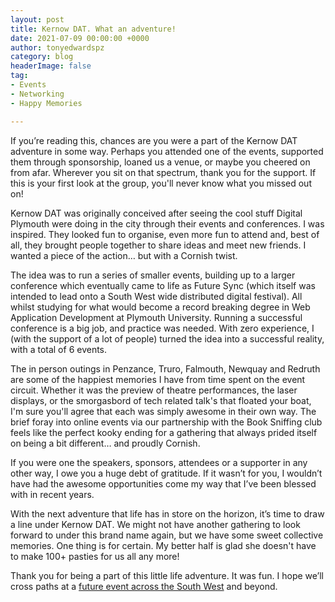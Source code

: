 ```yaml
---
layout: post
title: Kernow DAT. What an adventure!
date: 2021-07-09 00:00:00 +0000
author: tonyedwardspz
category: blog
headerImage: false
tag:
- Events
- Networking
- Happy Memories

---
```

If you’re reading this, chances are you were a part of the Kernow DAT adventure in some way. Perhaps you attended one of the events, supported them through sponsorship, loaned us a venue, or maybe you cheered on from afar. Wherever you sit on that spectrum, thank you for the support. If this is your first look at the group, you'll never know what you missed out on!

Kernow DAT was originally conceived after seeing the cool stuff Digital Plymouth were doing in the city through their events and conferences. I was inspired. They looked fun to organise, even more fun to attend and, best of all, they brought people together to share ideas and meet new friends. I wanted a piece of the action… but with a Cornish twist. 

The idea was to run a series of smaller events, building up to a larger conference which eventually came to life as Future Sync (which itself was intended to lead onto a South West wide distributed digital festival). All whilst studying for what would become a record breaking degree in Web Application Development at Plymouth University. Running a successful conference is a big job, and practice was needed. With zero experience, I (with the support of a lot of people) turned the idea into a successful reality, with a total of 6 events. 

The in person outings in Penzance, Truro, Falmouth, Newquay and Redruth are some of the happiest memories I have from time spent on the event circuit. Whether it was the preview of theatre performances, the laser displays, or the smorgasbord of tech related talk's that floated your boat, I'm sure you'll agree that each was simply awesome in their own way. The brief foray into online events via our partnership with the Book Sniffing club feels like the perfect kooky ending for a gathering that always prided itself on being a bit different… and proudly Cornish.

If you were one the speakers, sponsors, attendees or a supporter in any other way, I owe you a huge debt of gratitude. If it wasn’t for you, I wouldn’t have had the awesome opportunities come my way that I’ve been blessed with in recent years. 

With the next adventure that life has in store on the horizon, it’s time to draw a line under Kernow DAT. We might not have another gathering to look forward to under this brand name again, but we have some sweet collective memories. One thing is for certain. My better half is glad she doesn't have to make 100+ pasties for us all any more!

Thank you for being a part of this little life adventure. It was fun. I hope we’ll cross paths at a [future event across the South West](https://southwestcommunities.co.uk/ "Tech Events Calendar for South West UK") and beyond.
